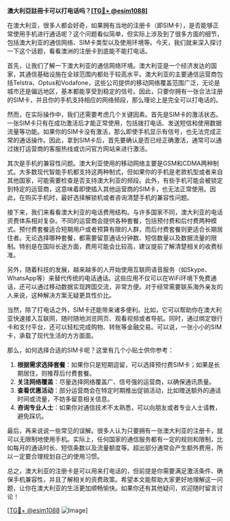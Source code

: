**澳大利亞註冊卡可以打电话吗？[[TG💪+ @esim1088](https://t.me/s/esim1088)]**

在澳大利亚，很多人都会好奇，如果拥有当地的注册卡（即SIM卡），是否能够正常使用手机进行通话呢？这个问题看似简单，但实际上涉及到了很多方面的细节，包括澳大利亚的通信网络、SIM卡类型以及使用环境等。今天，我们就来深入探讨一下这个话题，看看澳洲的注册卡到底能不能打电话。

首先，让我们了解一下澳大利亚的通信网络环境。澳大利亚是一个经济发达的国家，其通信基础设施在全球范围内都处于较高水平。澳大利亚的主要通信运营商包括Telstra、Optus和Vodafone，这些公司提供的移动网络覆盖范围广泛，无论是城市还是偏远地区，基本都能享受到稳定的信号。因此，只要你拥有一张合法注册的SIM卡，并且你的手机支持相应的网络频段，那么理论上是完全可以打电话的。

然而，在实际操作中，我们还需要考虑几个关键因素。首先是SIM卡的激活状态。一张SIM卡只有在成功激活后才能正常使用，包括拨打电话、发送短信和使用数据流量等功能。如果你的SIM卡没有激活，那么即使手机显示有信号，也无法完成正常的通话操作。因此，拿到SIM卡后，首先要确认是否已经正确激活，通常可以通过拨打运营商的客服热线或访问官方网站来进行激活。

其次是手机的兼容性问题。澳大利亚使用的移动网络主要是GSM和CDMA两种制式。大多数现代智能手机都支持这两种制式，但如果你的手机是老款机型或者来自其他国家，可能需要检查是否支持澳大利亚的频段。此外，有些手机可能会被锁定到特定的运营商，这意味着即使插入其他运营商的SIM卡，也无法正常使用。因此，在购买手机时，最好选择解锁机或者咨询清楚手机的兼容性问题。

接下来，我们来看看澳大利亚的电话费用结构。与许多国家不同，澳大利亚的电话资费体系相对复杂。不同的运营商会提供各种套餐，包括预付费和后付费两种模式。预付费套餐适合短期用户或者预算有限的人群，而后付费套餐则更适合长期居住者。无论选择哪种套餐，都需要留意通话分钟数、短信数量以及数据流量的限制。特别是在国际长途方面，费用可能会比较高，建议提前了解清楚相关的收费标准。

另外，随着科技的发展，越来越多的人开始使用互联网语音服务（如Skype、WhatsApp等）来替代传统的电话通话。这些应用不仅可以在WiFi环境下免费通话，还可以通过移动数据实现跨国交流，非常方便。对于经常需要联系海外亲友的人来说，这种解决方案无疑更具性价比。

当然，除了打电话之外，SIM卡还能带来诸多便利。比如，它可以帮助你在澳大利亚快速接入互联网，随时随地浏览网页、观看视频或者导航。同时，通过绑定银行卡和支付平台，还可以轻松完成购物、转账等金融交易。可以说，一张小小的SIM卡，承载了现代生活的方方面面。

那么，如何选择合适的SIM卡呢？这里有几个小贴士供你参考：

1. **根据需求选择套餐**：如果你只是短期逗留，可以选择预付费SIM卡；如果是长期居住，则推荐后付费套餐。
2. **关注网络覆盖**：尽量选择网络覆盖广、信号强的运营商，以确保通讯质量。
3. **查看优惠活动**：部分运营商会在特定时期推出促销活动，比如赠送额外的通话时间或流量，不妨多留意相关信息。
4. **咨询专业人士**：如果你对通信技术不太熟悉，可以向朋友或者专业人士请教，避免踩坑。

最后，再来说说一些常见的误解。很多人认为只要拥有一张澳大利亚的注册卡，就可以无限制地使用手机。实际上，任何国家的通信服务都有一定的规则和限制，比如每月的通话时长、短信条数以及流量额度等。超出部分通常会产生额外费用，所以一定要合理规划自己的使用习惯。

总之，澳大利亚的注册卡是可以用来打电话的，但前提是你需要满足激活条件、确保手机兼容性，并且了解相关的资费政策。希望本文能帮助大家更好地理解这一问题，让你在澳大利亚的生活更加顺畅愉快。如果你还有其他疑问，欢迎随时留言讨论！

[[TG💪+ @esim1088](https://t.me/s/esim1088) ![Image](https://i.postimg.cc/4NQfJmqS/Snipaste-2025-05-13-00-14-12.png)]